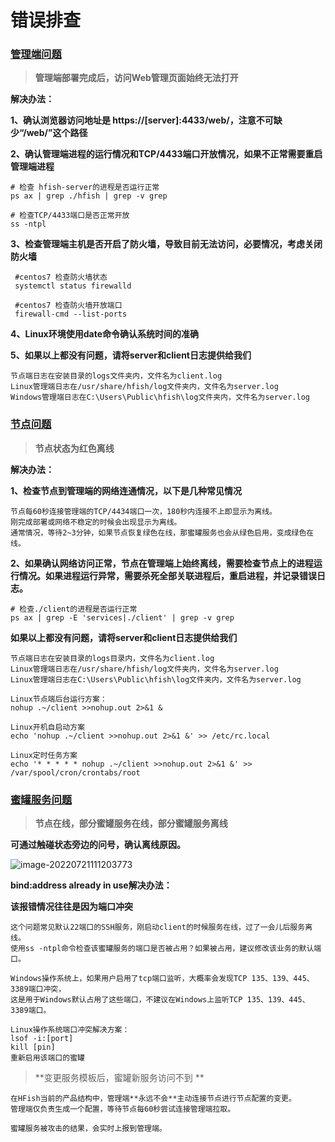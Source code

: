 # 错误排查

### [管理端问题](https://hfish.net/#/3-4-debug?id=%E7%AE%A1%E7%90%86%E7%AB%AF%E9%97%AE%E9%A2%98)

> **管理端部署完成后，访问Web管理页面始终无法打开**

**解决办法：**

**1、确认浏览器访问地址是 https://[server]:4433/web/，注意不可缺少“/web/”这个路径**

**2、确认管理端进程的运行情况和TCP/4433端口开放情况，如果不正常需要重启管理端进程**

```
# 检查 hfish-server的进程是否运行正常
ps ax | grep ./hfish | grep -v grep
​
# 检查TCP/4433端口是否正常开放
ss -ntpl
```

**3、检查管理端主机是否开启了防火墙，导致目前无法访问，必要情况，考虑关闭防火墙**

```
 #centos7 检查防火墙状态
 systemctl status firewalld

 #centos7 检查防火墙开放端口
 firewall-cmd --list-ports
```

**4、Linux环境使用date命令确认系统时间的准确**

**5、如果以上都没有问题，请将server和client日志提供给我们**

```
节点端日志在安装目录的logs文件夹内，文件名为client.log
Linux管理端日志在/usr/share/hfish/log文件夹内，文件名为server.log
Windows管理端日志在C:\Users\Public\hfish\log文件夹内，文件名为server.log
```

### [节点问题](https://hfish.net/#/3-4-debug?id=%E8%8A%82%E7%82%B9%E9%97%AE%E9%A2%98)

> **节点状态为红色离线**

**解决办法：**

**1、检查节点到管理端的网络连通情况，以下是几种常见情况**

```
节点每60秒连接管理端的TCP/4434端口一次，180秒内连接不上即显示为离线。
刚完成部署或网络不稳定的时候会出现显示为离线。
通常情况，等待2~3分钟，如果节点恢复绿色在线，那蜜罐服务也会从绿色启用，变成绿色在线。
```

**2、如果确认网络访问正常，节点在管理端上始终离线，需要检查节点上的进程运行情况。如果进程运行异常，需要杀死全部关联进程后，重启进程，并记录错误日志。**

```
# 检查./client的进程是否运行正常
ps ax | grep -E 'services|./client' | grep -v grep        
```

**如果以上都没有问题，请将server和client日志提供给我们**

```
节点端日志在安装目录的logs目录内，文件名为client.log
Linux管理端日志在/usr/share/hfish/log文件夹内，文件名为server.log
Linux管理端日志在C:\Users\Public\hfish\log文件夹内，文件名为server.log
​
Linux节点端后台运行方案：
nohup .~/client >>nohup.out 2>&1 &
​
Linux开机自启动方案
echo 'nohup .~/client >>nohup.out 2>&1 &' >> /etc/rc.local
​
Linux定时任务方案
echo '* * * * * nohup .~/client >>nohup.out 2>&1 &' >> /var/spool/cron/crontabs/root
```

### [蜜罐服务问题](https://hfish.net/#/3-4-debug?id=%E8%9C%9C%E7%BD%90%E6%9C%8D%E5%8A%A1%E9%97%AE%E9%A2%98)

> **节点在线，部分蜜罐服务在线，部分蜜罐服务离线**

**可通过触碰状态旁边的问号，确认离线原因。**

![image-20220721111203773](http://img.threatbook.cn/hfish/image-20220721111203773.png)

**bind:address already in use解决办法：**

**该报错情况往往是因为端口冲突**

```
这个问题常见默认22端口的SSH服务，刚启动client的时候服务在线，过了一会儿后服务离线。
使用ss -ntpl命令检查该蜜罐服务的端口是否被占用？如果被占用，建议修改该业务的默认端口。
​
Windows操作系统上，如果用户启用了tcp端口监听，大概率会发现TCP 135、139、445、3389端口冲突，
这是用于Windows默认占用了这些端口，不建议在Windows上监听TCP 135、139、445、3389端口。
​
Linux操作系统端口冲突解决方案：
lsof -i:[port]
kill [pin]
重新启用该端口的蜜罐
```

> **变更服务模板后，蜜罐新服务访问不到    **

```
在HFish当前的产品结构中，管理端**永远不会**主动连接节点进行节点配置的变更。
管理端仅负责生成一个配置，等待节点每60秒尝试连接管理端拉取。
​
蜜罐服务被攻击的结果，会实时上报到管理端。
```
